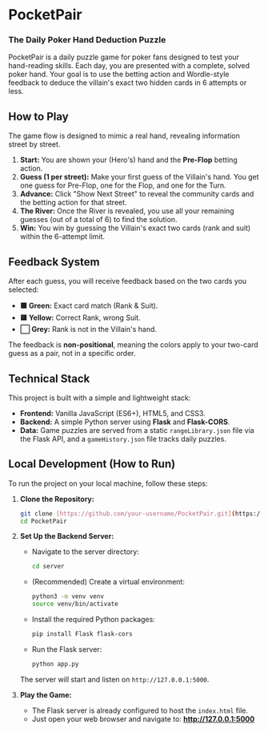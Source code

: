 # PocketPair
### The Daily Poker Hand Deduction Puzzle

PocketPair is a daily puzzle game for poker fans designed to test your hand-reading skills. Each day, you are presented with a complete, solved poker hand. Your goal is to use the betting action and Wordle-style feedback to deduce the villain's exact two hidden cards in 6 attempts or less.

## How to Play

The game flow is designed to mimic a real hand, revealing information street by street.

1.  **Start:** You are shown your (Hero's) hand and the **Pre-Flop** betting action.
2.  **Guess (1 per street):** Make your first guess of the Villain's hand. You get one guess for Pre-Flop, one for the Flop, and one for the Turn.
3.  **Advance:** Click "Show Next Street" to reveal the community cards and the betting action for that street.
4.  **The River:** Once the River is revealed, you use all your remaining guesses (out of a total of 6) to find the solution.
5.  **Win:** You win by guessing the Villain's exact two cards (rank and suit) within the 6-attempt limit.

## Feedback System

After each guess, you will receive feedback based on the two cards you selected:

* **🟩 Green:** Exact card match (Rank & Suit).
* **🟨 Yellow:** Correct Rank, wrong Suit.
* **⬜ Grey:** Rank is not in the Villain's hand.

The feedback is **non-positional**, meaning the colors apply to your two-card guess as a pair, not in a specific order.

## Technical Stack

This project is built with a simple and lightweight stack:

* **Frontend:** Vanilla JavaScript (ES6+), HTML5, and CSS3.
* **Backend:** A simple Python server using **Flask** and **Flask-CORS**.
* **Data:** Game puzzles are served from a static `rangeLibrary.json` file via the Flask API, and a `gameHistory.json` file tracks daily puzzles.

## Local Development (How to Run)

To run the project on your local machine, follow these steps:

1.  **Clone the Repository:**
    ```bash
    git clone [https://github.com/your-username/PocketPair.git](https://github.com/your-username/PocketPair.git)
    cd PocketPair
    ```

2.  **Set Up the Backend Server:**
    * Navigate to the server directory:
        ```bash
        cd server
        ```
    * (Recommended) Create a virtual environment:
        ```bash
        python3 -m venv venv
        source venv/bin/activate
        ```
    * Install the required Python packages:
        ```bash
        pip install Flask flask-cors
        ```
    * Run the Flask server:
        ```bash
        python app.py
        ```
    The server will start and listen on `http://127.0.0.1:5000`.

3.  **Play the Game:**
    * The Flask server is already configured to host the `index.html` file.
    * Just open your web browser and navigate to: **http://127.0.0.1:5000**